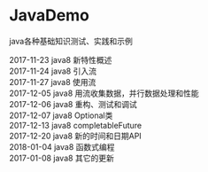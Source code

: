 # JavaDemo
java各种基础知识测试、实践和示例

2017-11-23 java8 新特性概述<br/>
2017-11-24 java8 引入流<br/>
2017-11-27 java8 使用流<br/>
2017-12-05 java8 用流收集数据，并行数据处理和性能<br/>
2017-12-06 java8 重构、测试和调试<br/>
2017-12-07 java8 Optional类<br/>
2017-12-13 java8 completableFuture<br/>
2017-12-20 java8 新的时间和日期API<br/>
2018-01-04 java8 函数式编程<br/>
2017-01-08 java8 其它的更新<br/>